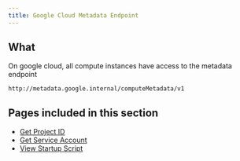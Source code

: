 ```yaml
---
title: Google Cloud Metadata Endpoint
---
```


## What

On google cloud, all compute instances have access to the metadata endpoint

```shell
http://metadata.google.internal/computeMetadata/v1
```

## Pages included in this section

* [Get Project ID](get-project-id-using-metadata-endpoint.md)
* [Get Service Account](get-service-account-using-metadata-endpoint.md)
* [View Startup Script](view-startup-script-on-google-compute-engine-using-metadata-endpoint.md)
